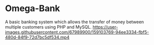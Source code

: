 # Omega-Bank
A basic banking system which allows the transfer of money between multiple customers using PHP and MySQL.
https://user-images.githubusercontent.com/67989900/159103769-94ee3334-fbf5-480d-84f9-72d7bc5df534.mp4

